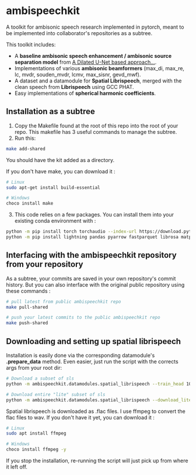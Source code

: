 # ambispeechkit

A toolkit for ambisonic speech research implemented in pytorch, meant to be implemented into collaborator's repositories as a subtree.

This toolkit includes:

- A **baseline ambisonic speech enhancement / ambisonic source separation model** from [A Dilated U-Net based approach...](https://ieeexplore.ieee.org/document/9287478).
- Implementations of various **ambisonic beamformers** (max_di, max_re, lc, mvdr, souden_mvdr, lcmv, max_sisnr, gevd_mwf).
- A dataset and a datamodule for **Spatial Librispeech**, merged with the clean speech from **Librispeech** using GCC PHAT.
- Easy implementations of **spherical harmonic coefficients**.

## Installation as a subtree

1. Copy the Makefile found at the root of this repo into the root of your repo. This makefile has 3 useful commands to manage the subtree.
2. Run this:

```bash
make add-shared
```

You should have the kit added as a directory.

If you don't have make, you can download it :

```bash
# Linux
sudo apt-get install build-essential

# Windows
choco install make
```

3. This code relies on a few packages. You can install them into your existing conda environment with :

```bash
python -m pip install torch torchaudio --index-url https://download.pytorch.org/whl/cu126
python -m pip install lightning pandas pyarrow fastparquet librosa matplotlib
```

## Interfacing with the ambispeechkit repository from your repository

As a subtree, your commits are saved in your own repository's commit history.
But you can also interface with the original public repository using these commands :

```bash
# pull latest from public ambispeechkit repo
make pull-shared

# push your latest commits to the public ambispeechkit repo
make push-shared
```

## Downloading and setting up spatial librispeech

Installation is easily done via the corresponding datamodule's **.prepare_data** method.
Even easier, just run the script with the corrects args from your root dir:

```bash
# Download a subset of sls
python -m ambispeechkit.datamodules.spatial_librispeech --train_head 100 --test_head 100 --reset_local_sls_metadata

# Download entire "lite" subset of sls
python -m ambispeechkit.datamodules.spatial_librispeech --download_lite_sls --reset_local_sls_metadata
```

Spatial librispeech is downloaded as .flac files.
I use ffmpeg to convert the flac files to wav.
If you don't have it yet, you can download it :

```bash
# Linux
sudo apt install ffmpeg

# Windows
choco install ffmpeg -y
```

If you stop the installation, re-running the script will just pick up from where it left off.

